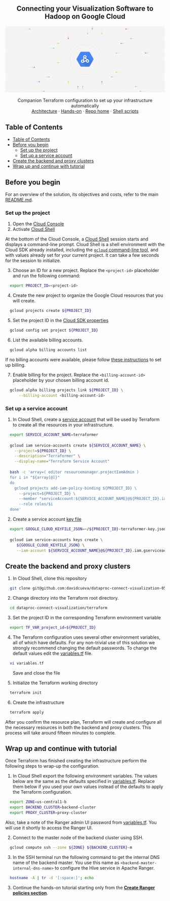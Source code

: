 <!-- Readme based on https://github.com/othneildrew/Best-README-Template -->

<br />
<p align="center">
  <h2 align="center">Connecting your Visualization Software to Hadoop on Google Cloud</h2>
  <img src="../images/cloud_dataproc.png" alt="Dataproc Logo">

  <p align="center">
    Companion Terraform configuration to set up your infrastructure automatically
    <br />
    <a href="https://cloud.google.com/solutions/migration/hadoop/architecture-for-connecting-visualization-software-to-hadoop-on-google-cloud">Architecture</a>
    ·
    <a href="https://cloud.google.com/solutions/migration/hadoop/connecting-visualization-software-to-hadoop-on-google-cloud">Hands-on</a>
    ·
    <a href="../README.md">Repo home</a>
    ·
    <a href="../shell/README.md">Shell scripts</a>
  </p>
</p>

## Table of Contents

- [Table of Contents](#table-of-contents)
- [Before you begin](#before-you-begin)
  - [Set up the project](#set-up-the-project)
  - [Set up a service account](#set-up-a-service-account)
- [Create the backend and proxy clusters](#create-the-backend-and-proxy-clusters)
- [Wrap up and continue with tutorial](#wrap-up-and-continue-with-tutorial)

## Before you begin

For an overview of the solution, its objectives and costs, refer to the main [README.md][main-readme].

### Set up the project

1. Open the [Cloud Console][cloud-console]
2. Activate [Cloud Shell][cloud-shell]

At the bottom of the Cloud Console, a [Cloud Shell][cloud-shell-features] session starts and displays a command-line prompt. Cloud Shell is a shell environment with the Cloud SDK already installed, including the [`gcloud` command-line tool][gcloud-cli], and with values already set for your current project. It can take a few seconds for the session to initialize.

3. Choose an ID for a new project. Replace the `<project-id>` placeholder and run the following command:

```sh
  export PROJECT_ID=<project-id>
```

4. Create the new project to organize the Google Cloud resources that you will create.

```sh
  gcloud projects create ${PROJECT_ID}
```

5. Set the project ID in the [Cloud SDK properties][cloud-sdk-properties] 
  
```sh
  gcloud config set project ${PROJECT_ID}
```

6. List the available billing accounts.

```sh
  gcloud alpha billing accounts list
```

If no billing accounts were available, please follow [these instructions][billing-instructions] to set up billing. 

7. Enable billing for the project. Replace the `<billing-account-id>` placeholder by your chosen billing account id.

```sh
  gcloud alpha billing projects link ${PROJECT_ID} \
      --billing-account <billing-account-id>
```

### Set up a service account

1. In Cloud Shell, create a [service account][service-account] that will be used by Terraform to create all the resources in your infrastructure.

```sh
  export SERVICE_ACCOUNT_NAME=terraformer

  gcloud iam service-accounts create ${SERVICE_ACCOUNT_NAME} \
    --project=${PROJECT_ID} \
    --description="Terraformer" \
    --display-name="Terraform Service Account"

  bash -c 'array=( editor resourcemanager.projectIamAdmin )
  for i in "${array[@]}"
  do
    gcloud projects add-iam-policy-binding ${PROJECT_ID} \
      --project=${PROJECT_ID} \
      --member "serviceAccount:${SERVICE_ACCOUNT_NAME}@${PROJECT_ID}.iam.gserviceaccount.com" \
      --role roles/$i
  done'
```

2. Create a service account [key file][key-adc]

```sh
  export GOOGLE_CLOUD_KEYFILE_JSON=~/${PROJECT_ID}-terraformer-key.json

  gcloud iam service-accounts keys create \
     ${GOOGLE_CLOUD_KEYFILE_JSON} \
     --iam-account ${SERVICE_ACCOUNT_NAME}@${PROJECT_ID}.iam.gserviceaccount.com
```   

## Create the backend and proxy clusters

1. In Cloud Shell, clone this repository

<!-- TODO Change the repo link -->
```sh
  git clone git@github.com:davidcueva/dataproc-connect-visualization-05.git
```

2. Change directory into the Terraform root directory.

```sh
  cd dataproc-connect-visualization/terraform
```

3. Set the project ID in the corresponding Terraform environment variable

```sh
  export TF_VAR_project_id=${PROJECT_ID}
```

4. The Terraform configuration uses several other environment variables, all of which have defaults. For any non-trivial use of this solution we strongly recommend changing the default passwords. To change the default values edit the [variables.tf](variables.tf) file.

```sh
  vi variables.tf 
```

<ul> <li style="list-style-type: none;">Save and close the file</li> </ul> 

5. Initialize the Terraform working directory
   
```sh
  terraform init
```

6. Create the infrastructure

```sh
  terraform apply
```

After you confirm the resource plan, Terraform will create and configure all the necessary resources in both the backend and proxy clusters. This process will take around fifteen minutes to complete.

## Wrap up and continue with tutorial

Once Terraform has finished creating the infrastructure perform the following steps to wrap-up the configuration.

1. In Cloud Shell export the following environment variables. The values below are the same as the defaults specified in [variables.tf](variables.tf). Replace them below if you used your own values instead of the defaults to apply the Terraform configuration. 

```sh
  export ZONE=us-central1-b
  export BACKEND_CLUSTER=backend-cluster
  export PROXY_CLUSTER=proxy-cluster
```

Also, take a note of the Ranger admin UI password from [variables.tf](variables.tf). You will use it shortly to access the Ranger UI.

2. Connect to the master node of the backend cluster using SSH.

```sh
  gcloud compute ssh --zone ${ZONE} ${BACKEND_CLUSTER}-m
```

3. In the SSH terminal run the following command to get the internal DNS name of the backend master. You use this name as `<backend-master-internal-dns-name>` to configure the Hive service in Apache Ranger.

```sh
  hostname -A | tr -d '[:space:]'; echo
```

3. Continue the hands-on tutorial starting only from the [**Create Ranger policies section**][create-ranger-policies-section].




<!-- LINKS: https://www.markdownguide.org/basic-syntax/#reference-style-links -->
[cloud-console]: https://console.cloud.google.com/
[cloud-shell]: https://console.cloud.google.com/?cloudshell=true&_ga=2.43377068.820133692.1587377411-71235912.1585654570&_gac=1.118947195.1584696876.Cj0KCQjw09HzBRDrARIsAG60GP9u6OBk_qQ02rkzBXpwpMd6YZ30A2D4gSl2Wwte1CqPW_sY6mH_xbIaAmIgEALw_wcB
[cloud-shell-features]: https://cloud.google.com/shell/docs/features
[gcloud-cli]: https://cloud.google.com/sdk/gcloud

[tf-env-var]: https://www.Terraform.io/docs/configuration/variables.html#environment-variables
[cloud-sdk-properties]: https://cloud.google.com/sdk/docs/properties#setting_properties
[key-adc]: https://cloud.google.com/docs/authentication/production#providing_credentials_to_your_application
[billing-instructions]: https://cloud.google.com/billing/docs/how-to/modify-project

[service-account]: https://docs.google.com/document/d/1rYxu2xBZsDgNo_-Ex4jb_3YxwL6cWab8QzFiY33_qWA/edit#

[create-ranger-policies-section]: https://cloud.google.com/solutions/migration/hadoop/connecting-visualization-software-to-hadoop-on-google-cloud#creating_ranger_policies

[main-readme]: ../README.md